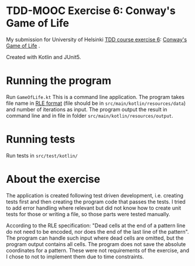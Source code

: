 # TDD-MOOC Exercise 6: Conway's Game of Life

My submission for University of Helsinki [TDD course exercise 6](https://tdd.mooc.fi/exercises#exercise-6-conways-game-of-life): [Conway's Game of Life](https://en.wikipedia.org/wiki/Conway%27s_Game_of_Life) .

Created with Kotlin and JUnit5.

# Running the program
Run `GameOfLife.kt`
This is a command line application.
The program takes file name in [RLE format](https://conwaylife.com/wiki/Run_Length_Encoded) (file should be in `src/main/kotlin/resources/data`) and number of iterations as input.
The program output the result in command line and in file in folder `src/main/kotlin/resources/output`.

# Running tests
Run tests in `src/test/kotlin/`

# About the exercise
The application is created following test driven development, i.e. creating tests first and then creating the program code that passes the tests.
I tried to add error handling where relevant but did not know how to create unit tests for those or writing a file, so those parts were tested manually.

According to the RLE specification: "Dead cells at the end of a pattern line do not need to be encoded, nor does the end of the last line of the pattern". The program can handle such input where dead cells are omitted, but the program output contains all cells. 
The program does not save the absolute coordinates for a pattern. These were not requirements of the exercise, and I chose to not to implement them due to time constraints.